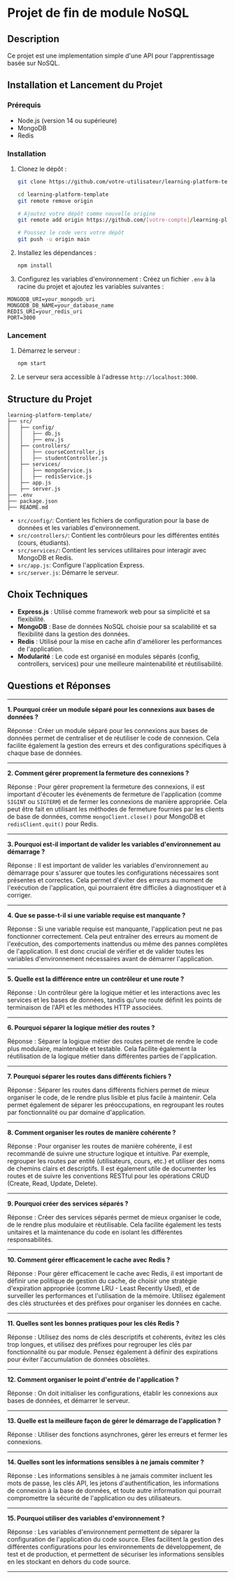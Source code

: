 # Projet de fin de module NoSQL

## Description

Ce projet est une implementation simple d'une API pour l'apprentissage basée sur NoSQL.

## Installation et Lancement du Projet

### Prérequis

- Node.js (version 14 ou supérieure)
- MongoDB
- Redis

### Installation

1. Clonez le dépôt :

   ```bash
   git clone https://github.com/votre-utilisateur/learning-platform-template.git

   cd learning-platform-template
   git remote remove origin

   # Ajoutez votre dépôt comme nouvelle origine
   git remote add origin https://github.com/[votre-compte]/learning-platform-nosql

   # Poussez le code vers votre dépôt
   git push -u origin main
   ```
2. Installez les dépendances :

   ```bash
   npm install
   ```
3. Configurez les variables d'environnement : Créez un fichier `.env` à la racine du projet et ajoutez les variables suivantes :

```
MONGODB_URI=your_mongodb_uri
MONGODB_DB_NAME=your_database_name
REDIS_URI=your_redis_uri
PORT=3000
```

### Lancement

1. Démarrez le serveur :
   ```bash
   npm start
   ```
2. Le serveur sera accessible à l'adresse `http://localhost:3000`.

## Structure du Projet

```
learning-platform-template/
├── src/
│   ├── config/
│   │   ├── db.js
│   │   ├── env.js
│   ├── controllers/
│   │   ├── courseController.js
│   │   ├── studentController.js
│   ├── services/
│   │   ├── mongoService.js
│   │   ├── redisService.js
│   ├── app.js
│   ├── server.js
├── .env
├── package.json
├── README.md
```

* `src/config/`: Contient les fichiers de configuration pour la base de données et les variables d'environnement.
* `src/controllers/`: Contient les contrôleurs pour les différentes entités (cours, étudiants).
* `src/services/`: Contient les services utilitaires pour interagir avec MongoDB et Redis.
* `src/app.js`: Configure l'application Express.
* `src/server.js`: Démarre le serveur.

## Choix Techniques

* **Express.js** : Utilisé comme framework web pour sa simplicité et sa flexibilité.
* **MongoDB** : Base de données NoSQL choisie pour sa scalabilité et sa flexibilité dans la gestion des données.
* **Redis** : Utilisé pour la mise en cache afin d'améliorer les performances de l'application.
* **Modularité** : Le code est organisé en modules séparés (config, controllers, services) pour une meilleure maintenabilité et réutilisabilité.



## Questions et Réponses

---

**1. Pourquoi créer un module séparé pour les connexions aux bases de données ?**

Réponse : Créer un module séparé pour les connexions aux bases de données permet de centraliser et de réutiliser le code de connexion. Cela facilite également la gestion des erreurs et des configurations spécifiques à chaque base de données.

---

**2. Comment gérer proprement la fermeture des connexions ?**

Réponse : Pour gérer proprement la fermeture des connexions, il est important d'écouter les événements de fermeture de l'application (comme `SIGINT` ou `SIGTERM`) et de fermer les connexions de manière appropriée. Cela peut être fait en utilisant les méthodes de fermeture fournies par les clients de base de données, comme `mongoClient.close()` pour MongoDB et `redisClient.quit()` pour Redis.

---

**3. Pourquoi est-il important de valider les variables d'environnement au démarrage ?**

Réponse : Il est important de valider les variables d'environnement au démarrage pour s'assurer que toutes les configurations nécessaires sont présentes et correctes. Cela permet d'éviter des erreurs au moment de l'exécution de l'application, qui pourraient être difficiles à diagnostiquer et à corriger.

---

**4. Que se passe-t-il si une variable requise est manquante ?**

Réponse : Si une variable requise est manquante, l'application peut ne pas fonctionner correctement. Cela peut entraîner des erreurs au moment de l'exécution, des comportements inattendus ou même des pannes complètes de l'application. Il est donc crucial de vérifier et de valider toutes les variables d'environnement nécessaires avant de démarrer l'application.

---

**5. Quelle est la différence entre un contrôleur et une route ?**

Réponse : Un contrôleur gère la logique métier et les interactions avec les services et les bases de données, tandis qu'une route définit les points de terminaison de l'API et les méthodes HTTP associées.

---

**6. Pourquoi séparer la logique métier des routes ?**

Réponse : Séparer la logique métier des routes permet de rendre le code plus modulaire, maintenable et testable. Cela facilite également la réutilisation de la logique métier dans différentes parties de l'application.

---

**7. Pourquoi séparer les routes dans différents fichiers ?**

Réponse : Séparer les routes dans différents fichiers permet de mieux organiser le code, de le rendre plus lisible et plus facile à maintenir. Cela permet également de séparer les préoccupations, en regroupant les routes par fonctionnalité ou par domaine d'application.

---

**8. Comment organiser les routes de manière cohérente ?**

Réponse : Pour organiser les routes de manière cohérente, il est recommandé de suivre une structure logique et intuitive. Par exemple, regrouper les routes par entité (utilisateurs, cours, etc.) et utiliser des noms de chemins clairs et descriptifs. Il est également utile de documenter les routes et de suivre les conventions RESTful pour les opérations CRUD (Create, Read, Update, Delete).

---

**9. Pourquoi créer des services séparés ?**

Réponse : Créer des services séparés permet de mieux organiser le code, de le rendre plus modulaire et réutilisable. Cela facilite également les tests unitaires et la maintenance du code en isolant les différentes responsabilités.

---

**10. Comment gérer efficacement le cache avec Redis ?**

Réponse : Pour gérer efficacement le cache avec Redis, il est important de définir une politique de gestion du cache, de choisir une stratégie d'expiration appropriée (comme LRU - Least Recently Used), et de surveiller les performances et l'utilisation de la mémoire. Utilisez également des clés structurées et des préfixes pour organiser les données en cache.

---

**11. Quelles sont les bonnes pratiques pour les clés Redis ?**

Réponse : Utilisez des noms de clés descriptifs et cohérents, évitez les clés trop longues, et utilisez des préfixes pour regrouper les clés par fonctionnalité ou par module. Pensez également à définir des expirations pour éviter l'accumulation de données obsolètes.

---

**12. Comment organiser le point d'entrée de l'application ?**

Réponse : On doit initialiser les configurations, établir les connexions aux bases de données, et démarrer le serveur.

---

**13. Quelle est la meilleure façon de gérer le démarrage de l'application ?**

Réponse : Utiliser des fonctions asynchrones, gérer les erreurs et fermer les connexions.

---

**14. Quelles sont les informations sensibles à ne jamais commiter ?**

Réponse : Les informations sensibles à ne jamais commiter incluent les mots de passe, les clés API, les jetons d'authentification, les informations de connexion à la base de données, et toute autre information qui pourrait compromettre la sécurité de l'application ou des utilisateurs.

---

**15. Pourquoi utiliser des variables d'environnement ?**

Réponse : Les variables d'environnement permettent de séparer la configuration de l'application du code source. Elles facilitent la gestion des différentes configurations pour les environnements de développement, de test et de production, et permettent de sécuriser les informations sensibles en les stockant en dehors du code source.

---
